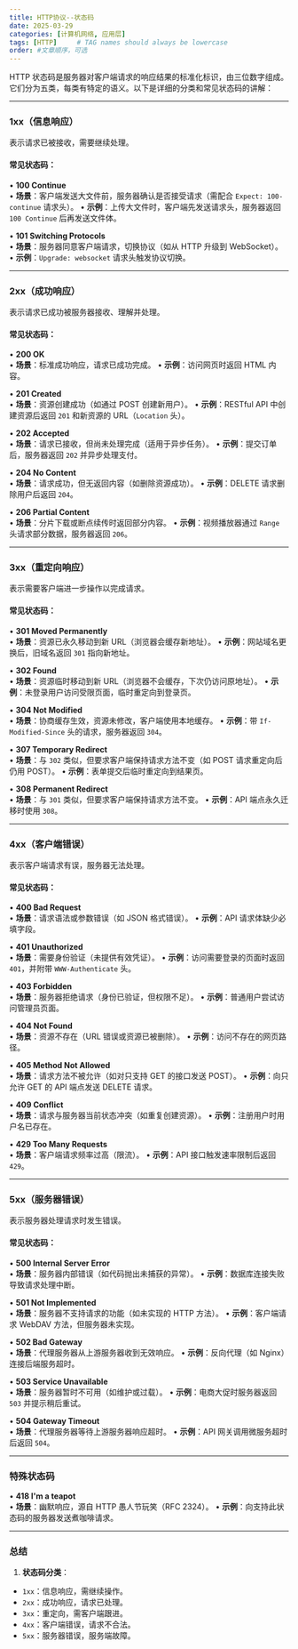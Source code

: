 ```yaml
---
title: HTTP协议--状态码
date: 2025-03-29 
categories: [计算机网络, 应用层]
tags: [HTTP]     # TAG names should always be lowercase
order: #文章顺序，可选
---
```


HTTP 状态码是服务器对客户端请求的响应结果的标准化标识，由三位数字组成。它们分为五类，每类有特定的语义。以下是详细的分类和常见状态码的讲解：

---

### **1xx（信息响应）**
表示请求已被接收，需要继续处理。

#### **常见状态码**：
• **100 Continue**  
• **场景**：客户端发送大文件前，服务器确认是否接受请求（需配合 `Expect: 100-continue` 请求头）。
• **示例**：上传大文件时，客户端先发送请求头，服务器返回 `100 Continue` 后再发送文件体。

• **101 Switching Protocols**  
• **场景**：服务器同意客户端请求，切换协议（如从 HTTP 升级到 WebSocket）。
• **示例**：`Upgrade: websocket` 请求头触发协议切换。

---

### **2xx（成功响应）**
表示请求已成功被服务器接收、理解并处理。

#### **常见状态码**：
• **200 OK**  
• **场景**：标准成功响应，请求已成功完成。
• **示例**：访问网页时返回 HTML 内容。

• **201 Created**  
• **场景**：资源创建成功（如通过 POST 创建新用户）。
• **示例**：RESTful API 中创建资源后返回 `201` 和新资源的 URL（`Location` 头）。

• **202 Accepted**  
• **场景**：请求已接收，但尚未处理完成（适用于异步任务）。
• **示例**：提交订单后，服务器返回 `202` 并异步处理支付。

• **204 No Content**  
• **场景**：请求成功，但无返回内容（如删除资源成功）。
• **示例**：DELETE 请求删除用户后返回 `204`。

• **206 Partial Content**  
• **场景**：分片下载或断点续传时返回部分内容。
• **示例**：视频播放器通过 `Range` 头请求部分数据，服务器返回 `206`。

---

### **3xx（重定向响应）**
表示需要客户端进一步操作以完成请求。

#### **常见状态码**：
• **301 Moved Permanently**  
• **场景**：资源已永久移动到新 URL（浏览器会缓存新地址）。
• **示例**：网站域名更换后，旧域名返回 `301` 指向新地址。

• **302 Found**  
• **场景**：资源临时移动到新 URL（浏览器不会缓存，下次仍访问原地址）。
• **示例**：未登录用户访问受限页面，临时重定向到登录页。

• **304 Not Modified**  
• **场景**：协商缓存生效，资源未修改，客户端使用本地缓存。
• **示例**：带 `If-Modified-Since` 头的请求，服务器返回 `304`。

• **307 Temporary Redirect**  
• **场景**：与 `302` 类似，但要求客户端保持请求方法不变（如 POST 请求重定向后仍用 POST）。
• **示例**：表单提交后临时重定向到结果页。

• **308 Permanent Redirect**  
• **场景**：与 `301` 类似，但要求客户端保持请求方法不变。
• **示例**：API 端点永久迁移时使用 `308`。

---

### **4xx（客户端错误）**
表示客户端请求有误，服务器无法处理。

#### **常见状态码**：
• **400 Bad Request**  
• **场景**：请求语法或参数错误（如 JSON 格式错误）。
• **示例**：API 请求体缺少必填字段。

• **401 Unauthorized**  
• **场景**：需要身份验证（未提供有效凭证）。
• **示例**：访问需要登录的页面时返回 `401`，并附带 `WWW-Authenticate` 头。

• **403 Forbidden**  
• **场景**：服务器拒绝请求（身份已验证，但权限不足）。
• **示例**：普通用户尝试访问管理员页面。

• **404 Not Found**  
• **场景**：资源不存在（URL 错误或资源已被删除）。
• **示例**：访问不存在的网页路径。

• **405 Method Not Allowed**  
• **场景**：请求方法不被允许（如对只支持 GET 的接口发送 POST）。
• **示例**：向只允许 GET 的 API 端点发送 DELETE 请求。

• **409 Conflict**  
• **场景**：请求与服务器当前状态冲突（如重复创建资源）。
• **示例**：注册用户时用户名已存在。

• **429 Too Many Requests**  
• **场景**：客户端请求频率过高（限流）。
• **示例**：API 接口触发速率限制后返回 `429`。

---

### **5xx（服务器错误）**
表示服务器处理请求时发生错误。

#### **常见状态码**：
• **500 Internal Server Error**  
• **场景**：服务器内部错误（如代码抛出未捕获的异常）。
• **示例**：数据库连接失败导致请求处理中断。

• **501 Not Implemented**  
• **场景**：服务器不支持请求的功能（如未实现的 HTTP 方法）。
• **示例**：客户端请求 WebDAV 方法，但服务器未实现。

• **502 Bad Gateway**  
• **场景**：代理服务器从上游服务器收到无效响应。
• **示例**：反向代理（如 Nginx）连接后端服务超时。

• **503 Service Unavailable**  
• **场景**：服务器暂时不可用（如维护或过载）。
• **示例**：电商大促时服务器返回 `503` 并提示稍后重试。

• **504 Gateway Timeout**  
• **场景**：代理服务器等待上游服务器响应超时。
• **示例**：API 网关调用微服务超时后返回 `504`。

---

### **特殊状态码**
• **418 I'm a teapot**  
• **场景**：幽默响应，源自 HTTP 愚人节玩笑（RFC 2324）。
• **示例**：向支持此状态码的服务器发送煮咖啡请求。

---

### **总结**
1. **状态码分类**：
- `1xx`：信息响应，需继续操作。
- `2xx`：成功响应，请求已处理。
- `3xx`：重定向，需客户端跟进。
- `4xx`：客户端错误，请求不合法。
- `5xx`：服务器错误，服务端故障。
